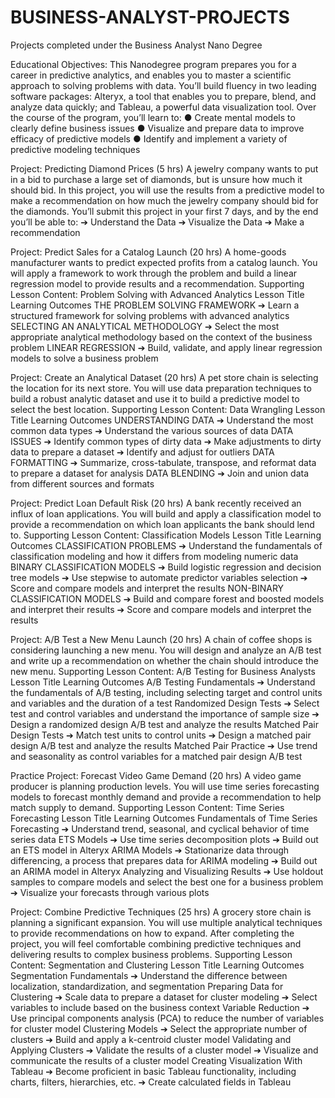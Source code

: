 # BUSINESS-ANALYST-PROJECTS
Projects completed under the Business Analyst Nano Degree

Educational Objectives: This Nanodegree program prepares you for a career in predictive analytics, and
enables you to master a scientific approach to solving problems with data. You’ll build fluency in two leading
software packages: Alteryx, a tool that enables you to prepare, blend, and analyze data quickly; and Tableau,
a powerful data visualization tool. Over the course of the program, you’ll learn to:
● Create mental models to clearly define business issues
● Visualize and prepare data to improve efficacy of predictive models
● Identify and implement a variety of predictive modeling techniques



Project: Predicting Diamond Prices (5 hrs)
A jewelry company wants to put in a bid to purchase a large set of diamonds, but is unsure how much it
should bid. In this project, you will use the results from a predictive model to make a recommendation on
how much the jewelry company should bid for the diamonds. You’ll submit this project in your first 7 days,
and by the end you’ll be able to:
➔ Understand the Data
➔ Visualize the Data
➔ Make a recommendation

Project: Predict Sales for a Catalog Launch (20 hrs)
A home-goods manufacturer wants to predict expected profits from a catalog launch. You will apply a
framework to work through the problem and build a linear regression model to provide results and a
recommendation.
Supporting Lesson Content: Problem Solving with Advanced Analytics
Lesson Title Learning Outcomes
THE PROBLEM SOLVING
FRAMEWORK
➔ Learn a structured framework for solving problems with
advanced analytics
SELECTING AN
ANALYTICAL
METHODOLOGY
➔ Select the most appropriate analytical methodology based on
the context of the business problem
LINEAR REGRESSION ➔ Build, validate, and apply linear regression models to solve a business problem

Project: Create an Analytical Dataset (20 hrs)
A pet store chain is selecting the location for its next store. You will use data preparation techniques to build
a robust analytic dataset and use it to build a predictive model to select the best location.
Supporting Lesson Content: Data Wrangling
Lesson Title Learning Outcomes
UNDERSTANDING DATA ➔ Understand the most common data types
➔ Understand the various sources of data
DATA ISSUES ➔ Identify common types of dirty data
➔ Make adjustments to dirty data to prepare a dataset
➔ Identify and adjust for outliers
DATA FORMATTING ➔ Summarize, cross-tabulate, transpose, and reformat data to
prepare a dataset for analysis
DATA BLENDING ➔ Join and union data from different sources and formats

Project: Predict Loan Default Risk (20 hrs)
A bank recently received an influx of loan applications. You will build and apply a classification model to
provide a recommendation on which loan applicants the bank should lend to.
Supporting Lesson Content: Classification Models
Lesson Title Learning Outcomes
CLASSIFICATION PROBLEMS
➔ Understand the fundamentals of classification modeling and
how it differs from modeling numeric data
BINARY CLASSIFICATION
MODELS
➔ Build logistic regression and decision tree models
➔ Use stepwise to automate predictor variables selection
➔ Score and compare models and interpret the results
NON-BINARY
CLASSIFICATION MODELS
➔ Build and compare forest and boosted models and interpret
their results
➔ Score and compare models and interpret the results

Project: A/B Test a New Menu Launch (20 hrs)
A chain of coffee shops is considering launching a new menu. You will design and analyze an A/B test and
write up a recommendation on whether the chain should introduce the new menu.
Supporting Lesson Content: A/B Testing for Business Analysts
Lesson Title Learning Outcomes
A/B Testing
Fundamentals
➔ Understand the fundamentals of A/B testing, including selecting
target and control units and variables and the duration of a test
Randomized Design Tests ➔ Select test and control variables and understand the importance
of sample size
➔ Design a randomized design A/B test and analyze the results
Matched Pair Design
Tests
➔ Match test units to control units
➔ Design a matched pair design A/B test and analyze the results
Matched Pair Practice ➔ Use trend and seasonality as control variables for a matched
pair design A/B test

Practice Project: Forecast Video Game Demand (20 hrs)
A video game producer is planning production levels. You will use time series forecasting models to forecast
monthly demand and provide a recommendation to help match supply to demand.
Supporting Lesson Content: Time Series Forecasting
Lesson Title Learning Outcomes
Fundamentals of Time
Series Forecasting
➔ Understand trend, seasonal, and cyclical behavior of time series
data
ETS Models ➔ Use time series decomposition plots
➔ Build out an ETS model in Alteryx
ARIMA Models ➔ Stationarize data through differencing, a process that prepares
data for ARIMA modeling
➔ Build out an ARIMA model in Alteryx
Analyzing and Visualizing
Results
➔ Use holdout samples to compare models and select the best
one for a business problem
➔ Visualize your forecasts through various plots

Project: Combine Predictive Techniques (25 hrs)
A grocery store chain is planning a significant expansion. You will use multiple analytical techniques to
provide recommendations on how to expand. After completing the project, you will feel comfortable
combining predictive techniques and delivering results to complex business problems.
Supporting Lesson Content: Segmentation and Clustering
Lesson Title Learning Outcomes
Segmentation
Fundamentals
➔ Understand the difference between localization, standardization,
and segmentation
Preparing Data for
Clustering
➔ Scale data to prepare a dataset for cluster modeling
➔ Select variables to include based on the business context
Variable Reduction ➔ Use principal components analysis (PCA) to reduce the number
of variables for cluster model
Clustering Models ➔ Select the appropriate number of clusters
➔ Build and apply a k-centroid cluster model
Validating and Applying
Clusters
➔ Validate the results of a cluster model
➔ Visualize and communicate the results of a cluster model
Creating Visualization
With Tableau
➔ Become proficient in basic Tableau functionality, including
charts, filters, hierarchies, etc.
➔ Create calculated fields in Tableau
